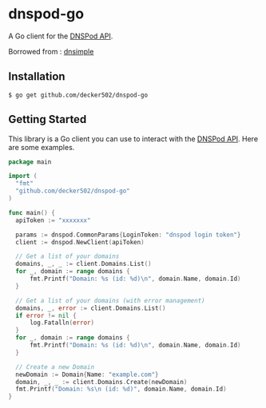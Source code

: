 # dnspod-go

A Go client for the [DNSPod API](https://www.dnspod.cn/docs/index.html).

Borrowed from : [dnsimple](https://github.com/weppos/dnsimple-go/dnsimple)

## Installation

```
$ go get github.com/decker502/dnspod-go
```


## Getting Started

This library is a Go client you can use to interact with the [DNSPod API](https://www.dnspod.cn/docs/index.html). Here are some examples.


```go
package main

import (
  "fmt"
  "github.com/decker502/dnspod-go"
)

func main() {
  apiToken := "xxxxxxx"

  params := dnspod.CommonParams{LoginToken: "dnspod login token"}
  client := dnspod.NewClient(apiToken)

  // Get a list of your domains
  domains, _, _ := client.Domains.List()
  for _, domain := range domains {
      fmt.Printf("Domain: %s (id: %d)\n", domain.Name, domain.Id)
  }

  // Get a list of your domains (with error management)
  domains, _, error := client.Domains.List()
  if error != nil {
      log.Fatalln(error)
  }
  for _, domain := range domains {
      fmt.Printf("Domain: %s (id: %d)\n", domain.Name, domain.Id)
  }

  // Create a new Domain
  newDomain := Domain{Name: "example.com"}
  domain, _, _ := client.Domains.Create(newDomain)
  fmt.Printf("Domain: %s\n (id: %d)", domain.Name, domain.Id)
}
```


